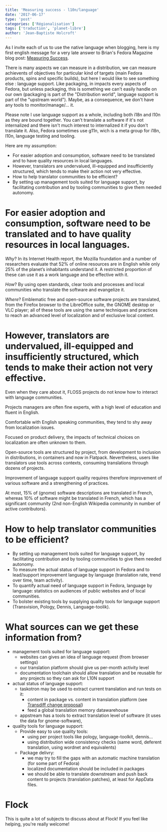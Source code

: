 ```yaml
---
title: 'Measuring success - l10n/language'
date: '2017-06-17'
type: 'post'
categories: ['Régionalisation']
tags: ['traduction', 'planet-libre']
author: 'Jean-Baptiste Holcroft'
---
```


As I invite each of us to use the native language when blogging, here is my first english message for a very late answer to Brian's Fedora Magazine blog post: [Measuring Success](https://fedoramagazine.org/share-fedora-measuring-success/).

There is many aspects we can measure in a distribution, we can measure achievents of objectives for particular kind of targets (main Fedora products, spins and specific builds), but here I would like to see something else : language support. Like packaging, in impacts every aspects of Fedora, but unless packaging, this is something we can't easily handle on our own (packaging is part of the "Distribution world", language support is part of the "upstream world"). Maybe, as a consequence, we don't have any tools to monitor/manage/... it.

Please note I use language support as a whole, including both i18n and l10n as they are bound together. You can't translate a software if it's not internalized and there isn't much interest to internalized it if you don't translate it. Also, Fedora sometimes use g11n, wich is a meta group for i18n, l10n, language testing and tooling.

Here are my assumption:

* For easier adoption and consumption, software need to be translated and to have quality resources in local languages.
* However, translators are undervalued, ill-equipped and insufficiently structured, which tends to make their action not very effective.
* How to help translator communities to be efficient?
* By setting up management tools suited for language support, by facilitating contribution and by tooling communities to give them needed autonomy.

# For easier adoption and consumption, software need to be translated and to have quality resources in local languages.

_Why_? In its Internet Health report, the Mozilla foundation and a number of researchers evaluate that 52% of online resources are in English while only 25% of the planet’s inhabitants understand it. A restricted proportion of these can use it as a work language and be effective with it.

_How_? By using open standards, clear tools and processes and local communities who translate the software and evangelize it.

_Where_? Emblematic free and open-source software projects are translated, from the Firefox browser to the LibreOffice suite, the GNOME desktop or VLC player; all of these tools are using the same techniques and practices to reach an advanced level of localization and of exclusive local content.

# However, translators are undervalued, ill-equipped and insufficiently structured, which tends to make their action not very effective.

Even when they care about it, FLOSS projects do not know how to interact with language communities.

Projects managers are often fine experts, with a high level of education and fluent in English.

Comfortable with English speaking communities, they tend to shy away from localization issues.

Focused on product delivery, the impacts of technical choices on localization are often unknown to them.

Open-source tools are structured by project, from development to inclusion in distributions, in containers and now in Flatpack. Nevertheless, users like translators use tools across contexts, consuming translations through dozens of projects.

Improvement of language support quality requires therefore improvement of various software and a strengthening of practices.

At most, 15% of (gnome) software descriptions are translated in French, whereas 10% of software might be translated in French, which has a significant community (2nd non-English Wikipedia community in number of active contributors).

# How to help translator communities to be efficient?

* By setting up management tools suited for language support, by facilitating contribution and by tooling communities to give them needed autonomy.
* To measure the actual status of language support in Fedora and to lead/support improvement language by language (translation rate, trend over time, team activity).
* To quantify actual need of language support in Fedora, language by language: statistics on audiences of public websites and of local communities.
* To bolster existing tools by supplying quality tools for language support (Transvision, Pology, Dennis, Language-toolik).

# What sources can we get these information from?

* management tools suited for language support:
	* websites can gives an idea of language request (from browser settings)
	* our translation platform should give us per-month activity level
	* documentation toolchain should allow translation and be reusable for any projects so they can ask for L10N support
* actual status of language support:
	* taskotron may be used to extract current translation and run tests on it:
		* content in package vs. content in translation platform (see [Transdiff change proposal](https://fedoraproject.org/wiki/Changes/Transdiff))
		* feed a global translation memory datawarehouse
	* appstream has a tools to extract translation level of software (it uses the data for gnome-software),
* quality tools for language support:
	* Provide easy to use quality tools:
		* using per project tools like pology, language-toolkit, dennis...
		* using distribution wide consistency checks (same word, deferent translation, using wordnet and equivalents)
	* Package delivry:
		* we may try to fill the gaps with an automatic machine translation (for some part of Fedora)
		* localized documentation should be included in packages
		* we should be able to translate downstream and push back content to projects (translation patches), at least for AppData files.

# Flock

This is quite a lot of subjects to discuss about at Flock! If you feel like helping, you're really welcome!
